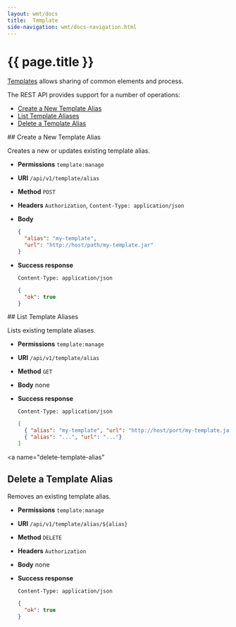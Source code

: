 ```yaml
---
layout: wmt/docs
title:  Template
side-navigation: wmt/docs-navigation.html
---
```


# {{ page.title }} 

[Templates](../templates/index.html) allows sharing of common elements and
process.

The REST API provides support for a number of operations:

- [Create a New Template Alias](#create-template-alias)
- [List Template Aliases](#list-template-aliases)
- [Delete a Template Alias](#delete-template-alias)

<a name="create-template-alias"/>
## Create a New Template Alias

Creates a new or updates existing template alias.

* **Permissions** `template:manage`
* **URI** `/api/v1/template/alias`
* **Method** `POST`
* **Headers** `Authorization`, `Content-Type: application/json`
* **Body**
    ```json
    {
      "alias": "my-template",
      "url": "http://host/path/my-template.jar"
    }
    ```
* **Success response**
    ```
    Content-Type: application/json
    ```

    ```json
    {
      "ok": true
    }
    ```

<a name="list-template-aliases"/>
## List Template Aliases

Lists existing template aliases.

* **Permissions** `template:manage`
* **URI** `/api/v1/template/alias`
* **Method** `GET`
* **Body**
    none
* **Success response**
    ```
    Content-Type: application/json
    ```

    ```json
    [
      { "alias": "my-template", "url": "http://host/port/my-template.jar"},
      { "alias": "...", "url": "..."}
    ]
    ```

<a name="delete-template-alias"
## Delete a Template Alias

Removes an existing template alias.

* **Permissions** `template:manage`
* **URI** `/api/v1/template/alias/${alias}`
* **Method** `DELETE`
* **Headers** `Authorization`
* **Body**
    none
* **Success response**
    ```
    Content-Type: application/json
    ```

    ```json
    {
      "ok": true
    }
    ```
